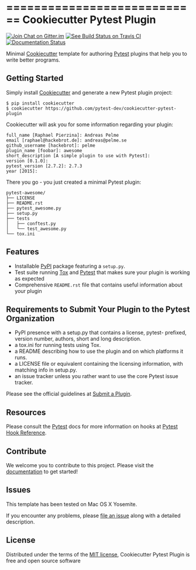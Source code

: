 ============================
Cookiecutter Pytest Plugin
============================

[![Join Chat on Gitter.im][gitter_badge]][gitter]
[![See Build Status on Travis CI][travis_badge]][travis]
[![Documentation Status][docs_badge]][documentation]

Minimal [Cookiecutter] template for authoring [Pytest] plugins that help
you to write better programs.

Getting Started
---------------

Simply install [Cookiecutter] and generate a new Pytest plugin project:

    $ pip install cookiecutter
    $ cookiecutter https://github.com/pytest-dev/cookiecutter-pytest-plugin

Cookiecutter will ask you for some information regarding your plugin:

    full_name [Raphael Pierzina]: Andreas Pelme
    email [raphael@hackebrot.de]: andreas@pelme.se
    github_username [hackebrot]: pelme
    plugin_name [foobar]: awesome
    short_description [A simple plugin to use with Pytest]:
    version [0.1.0]:
    pytest_version [2.7.2]: 2.7.3
    year [2015]:

There you go - you just created a minimal Pytest plugin:

    pytest-awesome/
    ├── LICENSE
    ├── README.rst
    ├── pytest_awesome.py
    ├── setup.py
    ├── tests
    │   ├── conftest.py
    │   └── test_awesome.py
    └── tox.ini


Features
--------

- Installable [PyPI] package featuring a `setup.py`.
- Test suite running [Tox] and [Pytest] that makes sure your plugin is
  working as expected
- Comprehensive `README.rst` file that contains useful information
  about your plugin

Requirements to Submit Your Plugin to the Pytest Organization
-------------------------------------------------------------

-   PyPI presence with a setup.py that contains a license, pytest-
    prefixed, version number, authors, short and long description.
-   a tox.ini for running tests using Tox.
-   a README describing how to use the plugin and on which platforms
    it runs.
-   a LICENSE file or equivalent containing the licensing information,
    with matching info in setup.py.
-   an issue tracker unless you rather want to use the core Pytest
    issue tracker.

Please see the official guidelines at [Submit a Plugin].

Resources
---------

Please consult the [Pytest] docs for more information on hooks at
[Pytest Hook Reference].

Contribute
----------

We welcome you to contribute to this project. Please visit the [documentation] to get started!

Issues
------

This template has been tested on Mac OS X Yosemite.

If you encounter any problems, please [file an issue] along with a
detailed description.

License
-------

Distributed under the terms of the [MIT license], Cookiecutter Pytest
Plugin is free and open source software


  [gitter_badge]: https://badges.gitter.im/Join%20Chat.svg
  [gitter]: https://gitter.im/pytest-dev/cookiecutter-pytest-plugin?utm_source=badge&utm_medium=badge&utm_campaign=pr-badge&utm_content=badge (Join Chat on Gitter.im)
  [travis_badge]: https://travis-ci.org/pytest-dev/cookiecutter-pytest-plugin.svg?branch=master
  [travis]: https://travis-ci.org/pytest-dev/cookiecutter-pytest-plugin (See Build Status on Travis CI)
  [docs_badge]: https://readthedocs.org/projects/cookiecutter-pytest-plugin/badge/?version=latest
  [documentation]: https://readthedocs.org/projects/cookiecutter-pytest-plugin/?badge=latest (Documentation Status)
  [Cookiecutter]: https://github.com/audreyr/cookiecutter
  [Pytest]: https://github.com/pytest-dev/pytest
  [PyPI]: https://pypi.python.org/pypi
  [Tox]: https://tox.readthedocs.org/en/latest/
  [Submit a Plugin]: https://pytest.org/latest/contributing.html#submit-a-plugin-co-develop-pytest
  [Pytest Hook Reference]: https://pytest.org/latest/plugins.html#well-specified-hooks
  [MIT license]: http://opensource.org/licenses/MIT
  [file an issue]: https://github.com/pytest-dev/cookiecutter-pytest-plugin/issues
